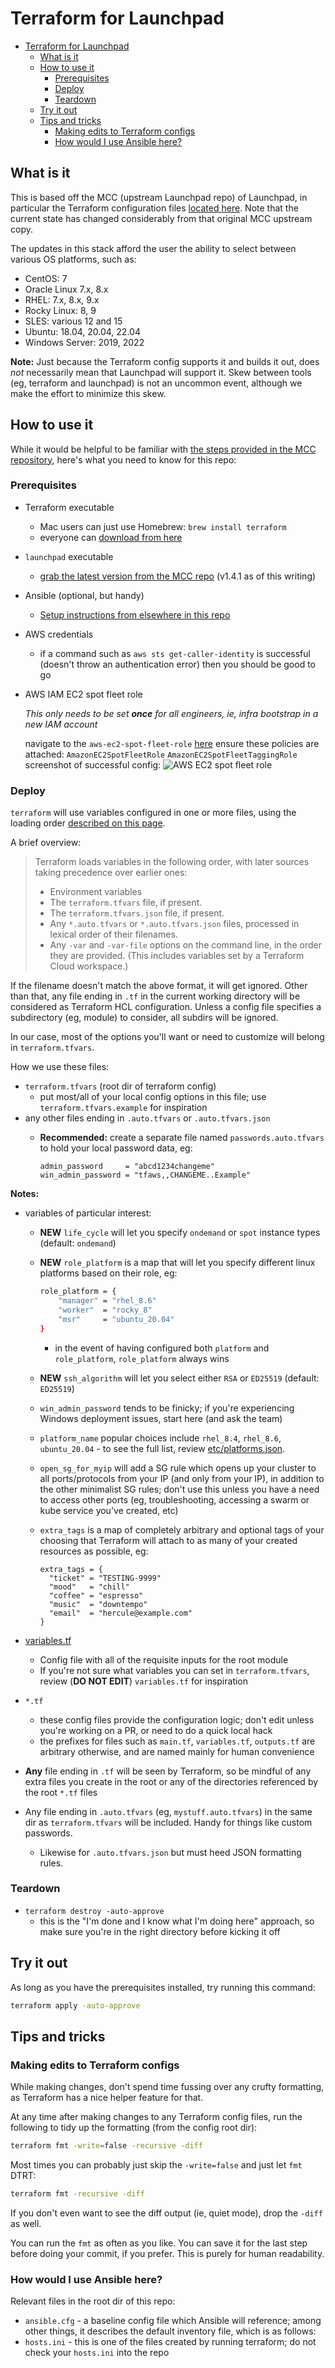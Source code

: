 # Terraform for Launchpad

- [Terraform for Launchpad](#terraform-for-launchpad)
  - [What is it](#what-is-it)
  - [How to use it](#how-to-use-it)
    - [Prerequisites](#prerequisites)
    - [Deploy](#deploy)
    - [Teardown](#teardown)
  - [Try it out](#try-it-out)
  - [Tips and tricks](#tips-and-tricks)
    - [Making edits to Terraform configs](#making-edits-to-terraform-configs)
    - [How would I use Ansible here?](#how-would-i-use-ansible-here)

## What is it

This is based off the MCC (upstream Launchpad repo) of Launchpad, in particular the Terraform configuration files [located here](https://github.com/Mirantis/mcc/tree/master/examples/tf-aws). Note that the current state has changed considerably from that original MCC upstream copy.

The updates in this stack afford the user the ability to select between various OS platforms, such as:

- CentOS: 7
- Oracle Linux 7.x, 8.x
- RHEL: 7.x, 8.x, 9.x
- Rocky Linux: 8, 9
- SLES: various 12 and 15
- Ubuntu: 18.04, 20.04, 22.04
- Windows Server: 2019, 2022

**Note:** Just because the Terraform config supports it and builds it out, does _not_ necessarily mean that Launchpad will support it. Skew between tools (eg, terraform and launchpad) is not an uncommon event, although we make the effort to minimize this skew.

## How to use it

While it would be helpful to be familiar with [the steps provided in the MCC repository](https://github.com/Mirantis/mcc/blob/master/examples/tf-aws/README.md), here's what you need to know for this repo:

### Prerequisites

- Terraform executable
  - Mac users can just use Homebrew: `brew install terraform`
  - everyone can [download from here](https://www.terraform.io/downloads.html)

- `launchpad` executable
  - [grab the latest version from the MCC repo](https://github.com/Mirantis/mcc/releases) (v1.4.1 as of this writing)

- Ansible (optional, but handy)
  - [Setup instructions from elsewhere in this repo](../system_test_toolbox/ansible)

- AWS credentials
  - if a command such as `aws sts get-caller-identity` is successful (doesn't throw an authentication error) then you should be good to go

- AWS IAM EC2 spot fleet role

  _This only needs to be set **once** for all engineers, ie, infra bootstrap in a new IAM account_

    navigate to the `aws-ec2-spot-fleet-role` [here](https://console.aws.amazon.com/iam/home?region=us-west-2#/roles/aws-ec2-spot-fleet-role)
    ensure these policies are attached:
      `AmazonEC2SpotFleetRole`
      `AmazonEC2SpotFleetTaggingRole`
    screenshot of successful config:
      ![AWS EC2 spot fleet role](img/aws-ec2-spot-fleet-role.png)

### Deploy

`terraform` will use variables configured in one or more files, using the loading order [described on this page](https://www.terraform.io/docs/language/values/variables.html#variable-definition-precedence).

A brief overview:

> Terraform loads variables in the following order, with later sources taking precedence over earlier ones:
>
> - Environment variables
> - The `terraform.tfvars` file, if present.
> - The `terraform.tfvars.json` file, if present.
> - Any `*.auto.tfvars` or `*.auto.tfvars.json` files, processed in lexical order of their filenames.
> - Any `-var` and `-var-file` options on the command line, in the order they are provided. (This includes variables set by a Terraform Cloud workspace.)

If the filename doesn't match the above format, it will get ignored. Other than that, any file ending in `.tf` in the current working directory will be considered as Terraform HCL configuration. Unless a config file specifies a subdirectory (eg, module) to consider, all subdirs will be ignored.

In our case, most of the options you'll want or need to customize will belong in `terraform.tfvars`.

How we use these files:

- `terraform.tfvars` (root dir of terraform config)
  - put most/all of your local config options in this file; use `terraform.tfvars.example` for inspiration
- any other files ending in `.auto.tfvars` or `.auto.tfvars.json`
  - **Recommended:** create a separate file named `passwords.auto.tfvars` to hold your local password data, eg:

    ```text
    admin_password     = "abcd1234changeme"
    win_admin_password = "tfaws,,CHANGEME..Example"
    ```

**Notes:**

- variables of particular interest:
  - **NEW** `life_cycle` will let you specify `ondemand` or `spot` instance types (default: `ondemand`)
  - **NEW** `role_platform` is a map that will let you specify different linux platforms based on their role, eg:
  
    ```bash
    role_platform = {
        "manager" = "rhel_8.6"
        "worker"  = "rocky_8"
        "msr"     = "ubuntu_20.04"
    }
    ```

    - in the event of having configured both `platform` and `role_platform`, `role_platform` always wins
  - **NEW** `ssh_algorithm` will let you select either `RSA` or `ED25519` (default: `ED25519`)
  - `win_admin_password` tends to be finicky; if you're experiencing Windows deployment issues, start here (and ask the team)
  - `platform_name` popular choices include `rhel_8.4`, `rhel_8.6`, `ubuntu_20.04` - to see the full list, review [etc/platforms.json](etc/platforms.json).
  - `open_sg_for_myip` will add a SG rule which opens up your cluster to all ports/protocols from your IP (and only from your IP), in addition to the other minimalist SG rules; don't use this unless you have a need to access other ports (eg, troubleshooting, accessing a swarm or kube service you've created, etc)
  - `extra_tags` is a map of completely arbitrary and optional tags of your choosing that Terraform will attach to as many of your created resources as possible, eg:

    ```text
    extra_tags = {
      "ticket" = "TESTING-9999"
      "mood"   = "chill"
      "coffee" = "espresso"
      "music"  = "downtempo"
      "email"  = "hercule@example.com"
    }

- [variables.tf](variables.tf)
  - Config file with all of the requisite inputs for the root module
  - If you're not sure what variables you can set in `terraform.tfvars`, review (**DO NOT EDIT**) `variables.tf` for inspiration

- `*.tf`
  - these config files provide the configuration logic; don't edit unless you're working on a PR, or need to do a quick local hack
  - the prefixes for files such as `main.tf`, `variables.tf`, `outputs.tf` are arbitrary otherwise, and are named mainly for human convenience

- **Any** file ending in `.tf` will be seen by Terraform, so be mindful of any extra files you create in the root or any of the directories referenced by the root `*.tf` files

- Any file ending in `.auto.tfvars` (eg, `mystuff.auto.tfvars`) in the same dir as `terraform.tfvars` will be included. Handy for things like custom passwords.
  - Likewise for `.auto.tfvars.json` but must heed JSON formatting rules.

### Teardown

- `terraform destroy -auto-approve`
  - this is the "I'm done and I know what I'm doing here" approach, so make sure you're in the right directory before kicking it off

## Try it out

As long as you have the prerequisites installed, try running this command:

```bash
terraform apply -auto-approve
```

## Tips and tricks

### Making edits to Terraform configs

While making changes, don't spend time fussing over any crufty formatting, as Terraform has a nice helper feature for that.

At any time after making changes to any Terraform config files, run the following to tidy up the formatting (from the config root dir):

```bash
terraform fmt -write=false -recursive -diff
```

Most times you can probably just skip the `-write=false` and just let `fmt` DTRT:

```bash
terraform fmt -recursive -diff
```

If you don't even want to see the diff output (ie, quiet mode), drop the `-diff` as well.

You can run the `fmt` as often as you like. You can save it for the last step before doing your commit, if you prefer. This is purely for human readability.

### How would I use Ansible here?

Relevant files in the root dir of this repo:

- `ansible.cfg` - a baseline config file which Ansible will reference; among other things, it describes the default inventory file, which is as follows:
- `hosts.ini` - this is one of the files created by running terraform; do not check your `hosts.ini` into the repo
